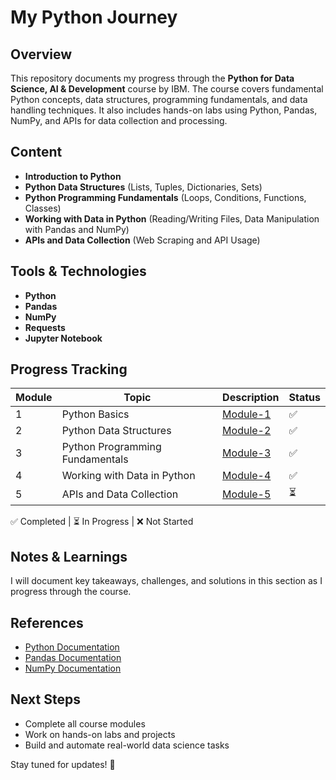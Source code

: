 # My Python Journey

## Overview
This repository documents my progress through the **Python for Data Science, AI & Development** course by IBM. The course covers fundamental Python concepts, data structures, programming fundamentals, and data handling techniques. It also includes hands-on labs using Python, Pandas, NumPy, and APIs for data collection and processing.

## Content
- **Introduction to Python**
- **Python Data Structures** (Lists, Tuples, Dictionaries, Sets)
- **Python Programming Fundamentals** (Loops, Conditions, Functions, Classes)
- **Working with Data in Python** (Reading/Writing Files, Data Manipulation with Pandas and NumPy)
- **APIs and Data Collection** (Web Scraping and API Usage)

## Tools & Technologies
- **Python**
- **Pandas**
- **NumPy**
- **Requests**
- **Jupyter Notebook**

## Progress Tracking

| Module | Topic | Description | Status |
|--------|------------------------------|----------|---------|
| 1 | Python Basics | [Module-1](./1-python-basics/README.md) | ✅ |
| 2 | Python Data Structures | [Module-2](./2-python-data-structures/README.md) | ✅ |
| 3 | Python Programming Fundamentals | [Module-3](./3-python-fundamentals/README.md) | ✅ |
| 4 | Working with Data in Python | [Module-4](./4-python-working-with-data/README.md) | ✅ |
| 5 | APIs and Data Collection | [Module-5](./5-python-apis-data-collection/README.md) | ⏳ | 

✅ Completed | ⏳ In Progress | ❌ Not Started

## Notes & Learnings
I will document key takeaways, challenges, and solutions in this section as I progress through the course.

## References
- [Python Documentation](https://docs.python.org/3/)
- [Pandas Documentation](https://pandas.pydata.org/docs/)
- [NumPy Documentation](https://numpy.org/doc/)

## Next Steps
- Complete all course modules
- Work on hands-on labs and projects
- Build and automate real-world data science tasks

Stay tuned for updates! 🚀
